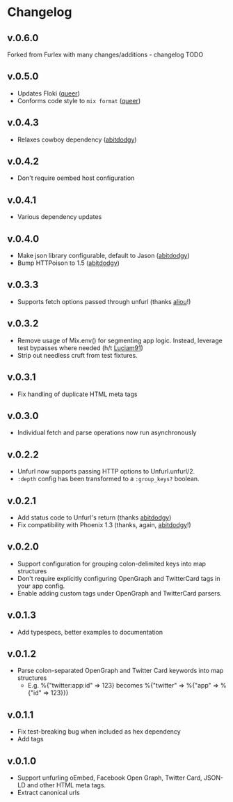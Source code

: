 # Changelog

## v.0.6.0

Forked from Furlex with many changes/additions - changelog TODO

## v.0.5.0

- Updates Floki ([queer](https://github.com/queer))
- Conforms code style to `mix format` ([queer](https://github.com/queer))

## v.0.4.3

- Relaxes cowboy dependency ([abitdodgy](https://github.com/abitdodgy))

## v.0.4.2

- Don't require oembed host configuration

## v.0.4.1

- Various dependency updates

## v.0.4.0

- Make json library configurable, default to Jason ([abitdodgy](https://github.com/abitdodgy))
- Bump HTTPoison to 1.5 ([abitdodgy](https://github.com/abitdodgy))

## v.0.3.3

- Supports fetch options passed through unfurl (thanks [aliou](https://github.com/aliou)!)

## v.0.3.2

- Remove usage of Mix.env() for segmenting app logic. Instead, leverage test bypasses where needed (h/t [Luciam91](https://github.com/Luciam91))
- Strip out needless cruft from test fixtures.

## v.0.3.1

- Fix handling of duplicate HTML meta tags

## v.0.3.0

- Individual fetch and parse operations now run asynchronously

## v.0.2.2

- Unfurl now supports passing HTTP options to Unfurl.unfurl/2.
- `:depth` config has been transformed to a `:group_keys?` boolean.

## v.0.2.1

- Add status code to Unfurl's return (thanks [abitdodgy](https://github.com/abitdodgy))
- Fix compatibility with Phoenix 1.3 (thanks, again, [abitdodgy](https://github.com/abitdodgy)!)

## v.0.2.0

- Support configuration for grouping colon-delimited keys into map structures
- Don't require explicitly configuring OpenGraph and TwitterCard tags in your app config.
- Enable adding custom tags under OpenGraph and TwitterCard parsers.

## v.0.1.3

- Add typespecs, better examples to documentation

## v.0.1.2

- Parse colon-separated OpenGraph and Twitter Card keywords into map structures
  - E.g. %{"twitter:app:id" => 123} becomes %{"twitter" => %{"app" => %{"id" => 123}}}

## v.0.1.1

- Fix test-breaking bug when included as hex dependency
- Add tags

## v.0.1.0

- Support unfurling oEmbed, Facebook Open Graph, Twitter Card, JSON-LD and other HTML meta tags.
- Extract canonical urls
